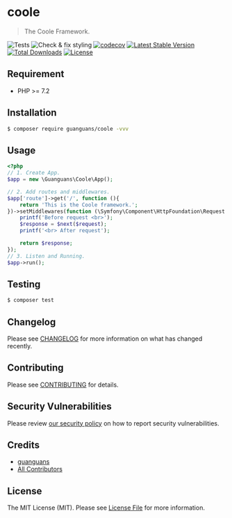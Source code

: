 # coole

> The Coole Framework.

![Tests](https://github.com/guanguans/coole/workflows/Tests/badge.svg)
![Check & fix styling](https://github.com/guanguans/coole/workflows/Check%20&%20fix%20styling/badge.svg)
[![codecov](https://codecov.io/gh/guanguans/coole/branch/main/graph/badge.svg?token=URGFAWS6S4)](https://codecov.io/gh/guanguans/coole)
[![Latest Stable Version](https://poser.pugx.org/guanguans/coole/v)](//packagist.org/packages/guanguans/coole)
[![Total Downloads](https://poser.pugx.org/guanguans/coole/downloads)](//packagist.org/packages/guanguans/coole)
[![License](https://poser.pugx.org/guanguans/coole/license)](//packagist.org/packages/guanguans/coole)

## Requirement

* PHP >= 7.2

## Installation

``` bash
$ composer require guanguans/coole -vvv
```

## Usage

``` php
<?php
// 1. Create App.
$app = new \Guanguans\Coole\App();

// 2. Add routes and middlewares.
$app['route']->get('/', function (){
    return 'This is the Coole framework.';
})->setMiddlewares(function (\Symfony\Component\HttpFoundation\Request $request, \Closure $next){
    printf('Before request <br>');
    $response = $next($request);
    printf('<br> After request');

    return $response;
});
// 3. Listen and Running.
$app->run();
```

## Testing

``` bash
$ composer test
```

## Changelog

Please see [CHANGELOG](CHANGELOG.md) for more information on what has changed recently.

## Contributing

Please see [CONTRIBUTING](.github/CONTRIBUTING.md) for details.

## Security Vulnerabilities

Please review [our security policy](../../security/policy) on how to report security vulnerabilities.

## Credits

* [guanguans](https://github.com/guanguans)
* [All Contributors](../../contributors)

## License

The MIT License (MIT). Please see [License File](LICENSE) for more information.

